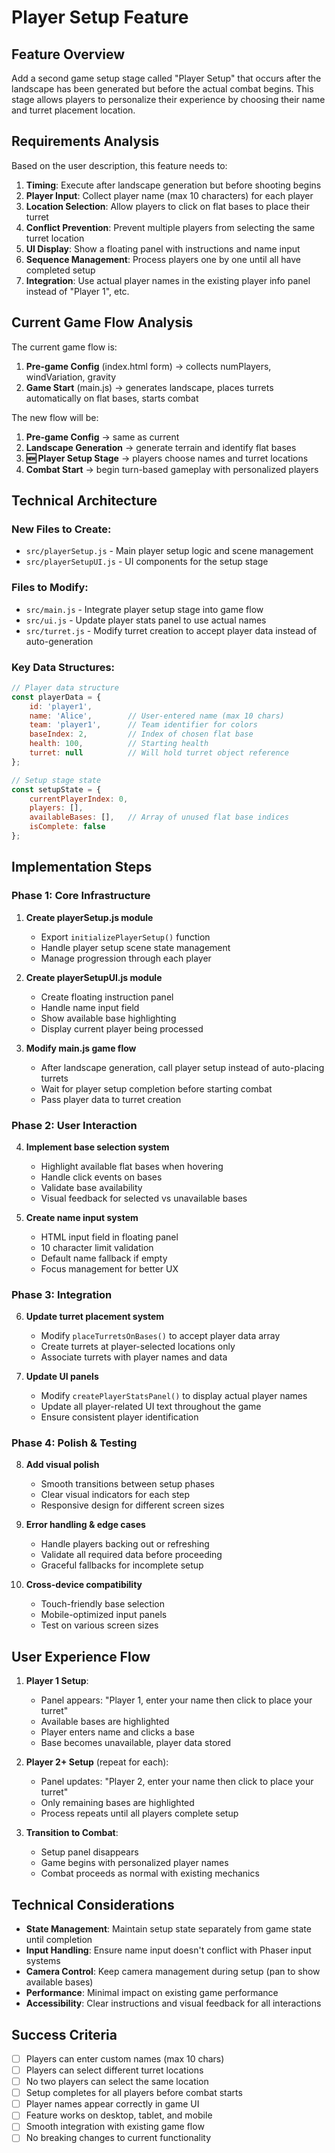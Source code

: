 # Player Setup Feature

## Feature Overview

Add a second game setup stage called "Player Setup" that occurs after the landscape has been generated but before the actual combat begins. This stage allows players to personalize their experience by choosing their name and turret placement location.

## Requirements Analysis

Based on the user description, this feature needs to:

1. **Timing**: Execute after landscape generation but before shooting begins
2. **Player Input**: Collect player name (max 10 characters) for each player
3. **Location Selection**: Allow players to click on flat bases to place their turret
4. **Conflict Prevention**: Prevent multiple players from selecting the same turret location
5. **UI Display**: Show a floating panel with instructions and name input
6. **Sequence Management**: Process players one by one until all have completed setup
7. **Integration**: Use actual player names in the existing player info panel instead of "Player 1", etc.

## Current Game Flow Analysis

The current game flow is:
1. **Pre-game Config** (index.html form) → collects numPlayers, windVariation, gravity
2. **Game Start** (main.js) → generates landscape, places turrets automatically on flat bases, starts combat

The new flow will be:
1. **Pre-game Config** → same as current
2. **Landscape Generation** → generate terrain and identify flat bases
3. **🆕 Player Setup Stage** → players choose names and turret locations
4. **Combat Start** → begin turn-based gameplay with personalized players

## Technical Architecture

### New Files to Create:
- `src/playerSetup.js` - Main player setup logic and scene management
- `src/playerSetupUI.js` - UI components for the setup stage

### Files to Modify:
- `src/main.js` - Integrate player setup stage into game flow
- `src/ui.js` - Update player stats panel to use actual names
- `src/turret.js` - Modify turret creation to accept player data instead of auto-generation

### Key Data Structures:

```javascript
// Player data structure
const playerData = {
    id: 'player1',
    name: 'Alice',        // User-entered name (max 10 chars)
    team: 'player1',      // Team identifier for colors
    baseIndex: 2,         // Index of chosen flat base
    health: 100,          // Starting health
    turret: null          // Will hold turret object reference
};

// Setup stage state
const setupState = {
    currentPlayerIndex: 0,
    players: [],
    availableBases: [],   // Array of unused flat base indices
    isComplete: false
};
```

## Implementation Steps

### Phase 1: Core Infrastructure
1. **Create playerSetup.js module**
   - Export `initializePlayerSetup()` function
   - Handle player setup scene state management
   - Manage progression through each player

2. **Create playerSetupUI.js module** 
   - Create floating instruction panel
   - Handle name input field
   - Show available base highlighting
   - Display current player being processed

3. **Modify main.js game flow**
   - After landscape generation, call player setup instead of auto-placing turrets
   - Wait for player setup completion before starting combat
   - Pass player data to turret creation

### Phase 2: User Interaction
4. **Implement base selection system**
   - Highlight available flat bases when hovering
   - Handle click events on bases
   - Validate base availability 
   - Visual feedback for selected vs unavailable bases

5. **Create name input system**
   - HTML input field in floating panel
   - 10 character limit validation
   - Default name fallback if empty
   - Focus management for better UX

### Phase 3: Integration
6. **Update turret placement system**
   - Modify `placeTurretsOnBases()` to accept player data array
   - Create turrets at player-selected locations only
   - Associate turrets with player names and data

7. **Update UI panels**
   - Modify `createPlayerStatsPanel()` to display actual player names
   - Update all player-related UI text throughout the game
   - Ensure consistent player identification

### Phase 4: Polish & Testing
8. **Add visual polish**
   - Smooth transitions between setup phases  
   - Clear visual indicators for each step
   - Responsive design for different screen sizes

9. **Error handling & edge cases**
   - Handle players backing out or refreshing
   - Validate all required data before proceeding
   - Graceful fallbacks for incomplete setup

10. **Cross-device compatibility**
    - Touch-friendly base selection
    - Mobile-optimized input panels
    - Test on various screen sizes

## User Experience Flow

1. **Player 1 Setup**:
   - Panel appears: "Player 1, enter your name then click to place your turret"
   - Available bases are highlighted
   - Player enters name and clicks a base
   - Base becomes unavailable, player data stored

2. **Player 2+ Setup** (repeat for each):
   - Panel updates: "Player 2, enter your name then click to place your turret"  
   - Only remaining bases are highlighted
   - Process repeats until all players complete setup

3. **Transition to Combat**:
   - Setup panel disappears
   - Game begins with personalized player names
   - Combat proceeds as normal with existing mechanics

## Technical Considerations

- **State Management**: Maintain setup state separately from game state until completion
- **Input Handling**: Ensure name input doesn't conflict with Phaser input systems
- **Camera Control**: Keep camera management during setup (pan to show available bases)
- **Performance**: Minimal impact on existing game performance
- **Accessibility**: Clear instructions and visual feedback for all interactions

## Success Criteria

- [ ] Players can enter custom names (max 10 chars)
- [ ] Players can select different turret locations  
- [ ] No two players can select the same location
- [ ] Setup completes for all players before combat starts
- [ ] Player names appear correctly in game UI
- [ ] Feature works on desktop, tablet, and mobile
- [ ] Smooth integration with existing game flow
- [ ] No breaking changes to current functionality
